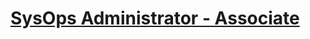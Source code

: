 # [SysOps Administrator - Associate](https://aws.amazon.com/certification/certified-sysops-admin-associate/)
